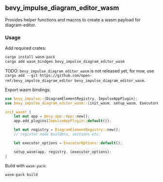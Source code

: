 ## bevy_impulse_diagram_editor_wasm

Provides helper functions and macros to create a wasm payload for diagram-editor.

### Usage

Add required crates:

```bash
cargo install wasm-pack
cargo add wasm_bindgen bevy_impulse_diagram_editor_wasm
```

TODO: `bevy_impulse_diagram_editor_wasm` is not released yet, for now, use `cargo add --git https://github.com/open-rmf/bevy_impulse_diagram_editor bevy_impulse_diagram_editor_wasm`.

Export wasm bindings:

```rust
use bevy_impulse::{DiagramElementRegistry, ImpulseAppPlugin};
use bevy_impulse_diagram_editor_wasm::{init_wasm, setup_wasm, ExecutorOptions};

init_wasm! {
    let mut app = bevy_app::App::new();
    app.add_plugins(ImpulseAppPlugin::default());

    let mut registry = DiagramElementRegistry::new();
    // register node builders, sections etc.

    let executor_options = ExecutorOptions::default();

    setup_wasm(app, registry, &executor_options);
}
```

Build with `wasm-pack`:

```bash
wasm-pack build
```
